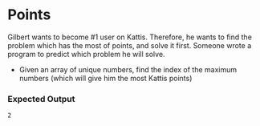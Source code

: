 # Points
Gilbert wants to become #1 user on Kattis. Therefore, he wants to find the problem which has the most of points,
and solve it first. Someone wrote a program to predict which problem he will solve.
* Given an array of unique numbers, find the index of the maximum numbers (which will give him the most Kattis points)
### Expected Output
```
2
```
